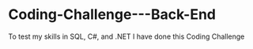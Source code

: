 # Coding-Challenge---Back-End
To test my skills in SQL, C#, and .NET I have done this Coding Challenge
